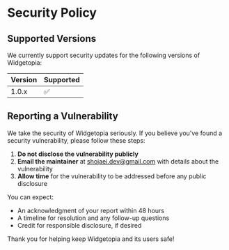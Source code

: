# Security Policy

## Supported Versions

We currently support security updates for the following versions of Widgetopia:

| Version | Supported          |
| ------- | ------------------ |
| 1.0.x   | :white_check_mark: |

## Reporting a Vulnerability

We take the security of Widgetopia seriously. If you believe you've found a security vulnerability, please follow these steps:

1. **Do not disclose the vulnerability publicly**
2. **Email the maintainer** at shojaei.dev@gmail.com with details about the vulnerability
3. **Allow time** for the vulnerability to be addressed before any public disclosure

You can expect:

- An acknowledgment of your report within 48 hours
- A timeline for resolution and any follow-up questions
- Credit for responsible disclosure, if desired

Thank you for helping keep Widgetopia and its users safe!

